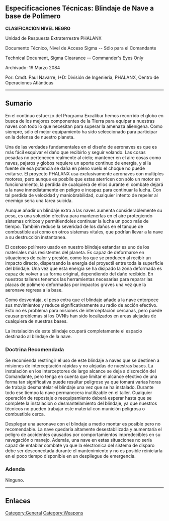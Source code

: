 ## Especificaciones Técnicas: Blindaje de Nave a base de Polímero

**CLASIFICACIÓN NIVEL NEGRO**

Unidad de Respuesta Extraterrestre PHALANX

Documento Técnico, Nivel de Acceso Sigma -- Sólo para el Comandante

Technical Document, Sigma Clearance -- Commander's Eyes Only

Archivado: 19 Marzo 2084

Por: Cmdt. Paul Navarre, I+D: División de Ingeniería, PHALANX, Centro de
Operaciones Atlánticas

------------------------------------------------------------------------

## Sumario

En el continuo esfuerzo del Programa Excalibur hemos recorrido el globo
en busca de los mejores componentes de la Tierra para equipar a nuestras
naves con todo lo que necesitan para superar la amenaza alienígena. Como
siempre, sólo el mejor equipamiento ha sido seleccionado para participar
en la defensa de nuestro planeta.

Una de las verdades fundamentales en el diseño de aeronaves es que es
más fácil esquivar el daño que recibirlo y seguir volando. Las cosas
pesadas no pertenecen realmente al cielo; mantener en el aire cosas como
naves, pajaros y globos requiere un aporte continuo de energía, y si la
fuente de esa potencia se daña en pleno vuelo el choque no puede
evitarse. El proyecto PHALANX usa exclusivamente aeronaves con multiples
motores, pero aunque es posbile que estas aterricen con sólo un motor en
funcionamiento, la perdida de cualquiera de ellos durante el combate
dejará a la nave inmediatamente en peligro e incapaz para continuar la
lucha. Con tal perdida de velocidad y maniobrabilidad, cualquier intento
de repeler al enemigo sería una tarea suicida.

Aunque añadir un blindaje extra a las naves aumenta considerablemente su
peso, es una solución efectiva para mantenerlas en el aire protegiendo
sistemas críticos y permitiendoles continuar la lucha un poco más de
tiempo. También reduce la severidad de los daños en el tanque de
combustible así como en otros sistemas vitales, que podrían llevar a la
nave a su destrucción instantanea.

El costoso polímero usado en nuestro blindaje estandar es uno de los
materiales más resistentes del planeta. Es capaz de deformarse en
situaciones de calor y presión, como los que se producen al recibir un
impacto directo, dispersando la energía del proyectil entre toda la
superficie del blindaje. Una vez que esta energía se ha disipado la zona
deformada es capaz de volver a su forma original, dependiendo del daño
recibido. En nuestros talleres tenemos las herramientas necesarias para
reparar las placas de polímero deformadas por impactos graves una vez
que la aeronave regresa a la base.

Como desventaja, el peso extra que el blindaje añade a la nave entorpece
sus movimientos y reduce significativamente su radio de acción efectivo.
Esto no es problema para misiones de interceptación cercanas, pero puede
causar problemas si los OVNIs han sido localizados en areas alejadas de
cualquiera de nuestras bases.

La instalación de este blindaje ocupará completamente el espacio
destinado al blindaje de la nave.

### Doctrina Recomendada

Se recomienda restringir el uso de este blindaje a naves que se destinen
a misiones de interceptación rápidas y no alejadas de nuestras bases. La
instalación en los interceptores de largo alcance se deja a discreción
del Comandante, pero tenga en cuenta que limitar el alcance efectivo de
una forma tan significativa puede resultar peligroso ya que tomará
varias horas de trabajo desmantelar el blindaje una vez que se ha
instalado. Durante todo ese tiempo la nave permanecera inutilizable en
el taller. Cualquier operación de repostaje o reequipamiento deberá
esperar hasta que se complete la instalacion o desmantelamiento del
blindaje, ya que nuestros técnicos no pueden trabajar este material con
munición peligrosa o combustible cerca.

Desplegar una aeronave con el blindaje a medio montar es posible pero no
recomendable. La nave quedaría altamente desestabilizada y aumentaría el
peligro de accidentes causados por comportamientos impredecibles en su
navegación o manejo. Además, una nave en estas situaciones no sería
capaz de entablar combate ya que la electronica del sistema de disparo
debe ser desconectada durante el mantenimiento y no es posible
reiniciarla en el poco tiempo disponible en un despliegue de emergencia.

### Adenda

Ninguno.

------------------------------------------------------------------------

## Enlaces

[Category:General](Category:General "wikilink")
[Category:Weapons](Category:Weapons "wikilink")